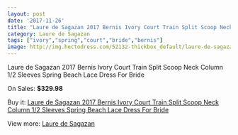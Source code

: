 ```yaml
---
layout: post
date: '2017-11-26'
title: "Laure de Sagazan 2017 Bernis Ivory Court Train Split Scoop Neck Column 1/2 Sleeves Spring Beach Lace Dress For Bride"
category: Laure de Sagazan
tags: ["ivory","spring","court","bride","bernis"]
image: http://img.hectodress.com/52132-thickbox_default/laure-de-sagazan-2017-bernis-ivory-court-train-split-scoop-neck-column-1-2-sleeves-spring-beach-lace-dress-for-bride.jpg
---
```

Laure de Sagazan 2017 Bernis Ivory Court Train Split Scoop Neck Column 1/2 Sleeves Spring Beach Lace Dress For Bride

On Sales: **$329.98**
<a href="https://www.hectodress.com/laure-de-sagazan/16438-laure-de-sagazan-2017-bernis-ivory-court-train-split-scoop-neck-column-1-2-sleeves-spring-beach-lace-dress-for-bride.html"><amp-img layout="responsive" width="600" height="600" src="//img.hectodress.com/52132-thickbox_default/laure-de-sagazan-2017-bernis-ivory-court-train-split-scoop-neck-column-1-2-sleeves-spring-beach-lace-dress-for-bride.jpg" alt="Laure de Sagazan 2017 Bernis Ivory Court Train Split Scoop Neck Column 1/2 Sleeves Spring Beach Lace Dress For Bride 0" /></a>
<a href="https://www.hectodress.com/laure-de-sagazan/16438-laure-de-sagazan-2017-bernis-ivory-court-train-split-scoop-neck-column-1-2-sleeves-spring-beach-lace-dress-for-bride.html"><amp-img layout="responsive" width="600" height="600" src="//img.hectodress.com/52138-thickbox_default/laure-de-sagazan-2017-bernis-ivory-court-train-split-scoop-neck-column-1-2-sleeves-spring-beach-lace-dress-for-bride.jpg" alt="Laure de Sagazan 2017 Bernis Ivory Court Train Split Scoop Neck Column 1/2 Sleeves Spring Beach Lace Dress For Bride 1" /></a>
<a href="https://www.hectodress.com/laure-de-sagazan/16438-laure-de-sagazan-2017-bernis-ivory-court-train-split-scoop-neck-column-1-2-sleeves-spring-beach-lace-dress-for-bride.html"><amp-img layout="responsive" width="600" height="600" src="//img.hectodress.com/52137-thickbox_default/laure-de-sagazan-2017-bernis-ivory-court-train-split-scoop-neck-column-1-2-sleeves-spring-beach-lace-dress-for-bride.jpg" alt="Laure de Sagazan 2017 Bernis Ivory Court Train Split Scoop Neck Column 1/2 Sleeves Spring Beach Lace Dress For Bride 2" /></a>
<a href="https://www.hectodress.com/laure-de-sagazan/16438-laure-de-sagazan-2017-bernis-ivory-court-train-split-scoop-neck-column-1-2-sleeves-spring-beach-lace-dress-for-bride.html"><amp-img layout="responsive" width="600" height="600" src="//img.hectodress.com/52136-thickbox_default/laure-de-sagazan-2017-bernis-ivory-court-train-split-scoop-neck-column-1-2-sleeves-spring-beach-lace-dress-for-bride.jpg" alt="Laure de Sagazan 2017 Bernis Ivory Court Train Split Scoop Neck Column 1/2 Sleeves Spring Beach Lace Dress For Bride 3" /></a>
<a href="https://www.hectodress.com/laure-de-sagazan/16438-laure-de-sagazan-2017-bernis-ivory-court-train-split-scoop-neck-column-1-2-sleeves-spring-beach-lace-dress-for-bride.html"><amp-img layout="responsive" width="600" height="600" src="//img.hectodress.com/52135-thickbox_default/laure-de-sagazan-2017-bernis-ivory-court-train-split-scoop-neck-column-1-2-sleeves-spring-beach-lace-dress-for-bride.jpg" alt="Laure de Sagazan 2017 Bernis Ivory Court Train Split Scoop Neck Column 1/2 Sleeves Spring Beach Lace Dress For Bride 4" /></a>
<a href="https://www.hectodress.com/laure-de-sagazan/16438-laure-de-sagazan-2017-bernis-ivory-court-train-split-scoop-neck-column-1-2-sleeves-spring-beach-lace-dress-for-bride.html"><amp-img layout="responsive" width="600" height="600" src="//img.hectodress.com/52134-thickbox_default/laure-de-sagazan-2017-bernis-ivory-court-train-split-scoop-neck-column-1-2-sleeves-spring-beach-lace-dress-for-bride.jpg" alt="Laure de Sagazan 2017 Bernis Ivory Court Train Split Scoop Neck Column 1/2 Sleeves Spring Beach Lace Dress For Bride 5" /></a>
<a href="https://www.hectodress.com/laure-de-sagazan/16438-laure-de-sagazan-2017-bernis-ivory-court-train-split-scoop-neck-column-1-2-sleeves-spring-beach-lace-dress-for-bride.html"><amp-img layout="responsive" width="600" height="600" src="//img.hectodress.com/52133-thickbox_default/laure-de-sagazan-2017-bernis-ivory-court-train-split-scoop-neck-column-1-2-sleeves-spring-beach-lace-dress-for-bride.jpg" alt="Laure de Sagazan 2017 Bernis Ivory Court Train Split Scoop Neck Column 1/2 Sleeves Spring Beach Lace Dress For Bride 6" /></a>

Buy it: [Laure de Sagazan 2017 Bernis Ivory Court Train Split Scoop Neck Column 1/2 Sleeves Spring Beach Lace Dress For Bride](https://www.hectodress.com/laure-de-sagazan/16438-laure-de-sagazan-2017-bernis-ivory-court-train-split-scoop-neck-column-1-2-sleeves-spring-beach-lace-dress-for-bride.html "Laure de Sagazan 2017 Bernis Ivory Court Train Split Scoop Neck Column 1/2 Sleeves Spring Beach Lace Dress For Bride")

View more: [Laure de Sagazan](https://www.hectodress.com/321-laure-de-sagazan "Laure de Sagazan")